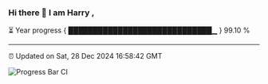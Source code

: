 ### Hi there 👋 I am Harry , 

⏳ Year progress { █████████████████████████████▁ } 99.10 %

---

⏰ Updated on Sat, 28 Dec 2024 16:58:42 GMT

![Progress Bar CI](https://github.com/duykhang68/duykhang68/workflows/Progress%20Bar%20CI/badge.svg)
